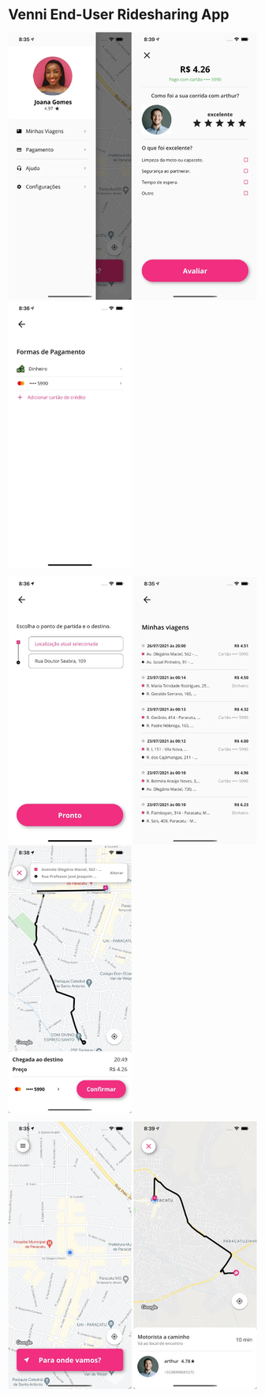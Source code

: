 # Venni End-User Ridesharing App

<p float="center">
  <img src="https://github.com/abrantesarthur/venni_client_app/blob/master/assets/screenshot_eight.jpg" width="250" />
  <img src="https://github.com/abrantesarthur/venni_client_app/blob/master/assets/screenshot_seven.jpg" width="250" /> 
  <img src="https://github.com/abrantesarthur/venni_client_app/blob/master/assets/screenshot_five.jpg"  width="250" />
</p>
<p float="center">
  <img src="https://github.com/abrantesarthur/venni_client_app/blob/master/assets/screenshot_four.jpg" width="250" />
  <img src="https://github.com/abrantesarthur/venni_client_app/blob/master/assets/screenshot_tree.jpg" width="250" /> 
  <img src="https://github.com/abrantesarthur/venni_client_app/blob/master/assets/screenshot_six.jpg"  width="250" />
</p>
<p float="center">
  <img src="https://github.com/abrantesarthur/venni_client_app/blob/master/assets/screenshot_one.jpg" width="250" />
  <img src="https://github.com/abrantesarthur/venni_client_app/blob/master/assets/screenshot_two.jpg" width="250" /> 
</p>
